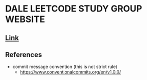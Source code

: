 # DALE LEETCODE STUDY GROUP WEBSITE
## [Link](https://dalestudy.github.io/leetcode-website/)

## References
- commit message convention (this is not strict rule)
  - https://www.conventionalcommits.org/en/v1.0.0/
